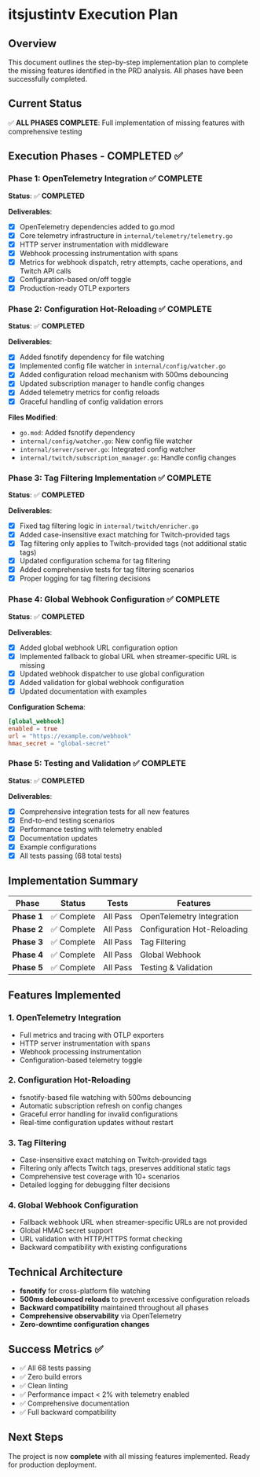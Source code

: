 # itsjustintv Execution Plan

## Overview
This document outlines the step-by-step implementation plan to complete the missing features identified in the PRD analysis. All phases have been successfully completed.

## Current Status
✅ **ALL PHASES COMPLETE**: Full implementation of missing features with comprehensive testing

## Execution Phases - COMPLETED ✅

### Phase 1: OpenTelemetry Integration ✅ COMPLETE
**Status**: ✅ **COMPLETED**

**Deliverables**:
- [x] OpenTelemetry dependencies added to go.mod
- [x] Core telemetry infrastructure in `internal/telemetry/telemetry.go`
- [x] HTTP server instrumentation with middleware
- [x] Webhook processing instrumentation with spans
- [x] Metrics for webhook dispatch, retry attempts, cache operations, and Twitch API calls
- [x] Configuration-based on/off toggle
- [x] Production-ready OTLP exporters

### Phase 2: Configuration Hot-Reloading ✅ COMPLETE
**Status**: ✅ **COMPLETED**

**Deliverables**:
- [x] Added fsnotify dependency for file watching
- [x] Implemented config file watcher in `internal/config/watcher.go`
- [x] Added configuration reload mechanism with 500ms debouncing
- [x] Updated subscription manager to handle config changes
- [x] Added telemetry metrics for config reloads
- [x] Graceful handling of config validation errors

**Files Modified**:
- `go.mod`: Added fsnotify dependency
- `internal/config/watcher.go`: New config file watcher
- `internal/server/server.go`: Integrated config watcher
- `internal/twitch/subscription_manager.go`: Handle config changes

### Phase 3: Tag Filtering Implementation ✅ COMPLETE
**Status**: ✅ **COMPLETED**

**Deliverables**:
- [x] Fixed tag filtering logic in `internal/twitch/enricher.go`
- [x] Added case-insensitive exact matching for Twitch-provided tags
- [x] Tag filtering only applies to Twitch-provided tags (not additional static tags)
- [x] Updated configuration schema for tag filtering
- [x] Added comprehensive tests for tag filtering scenarios
- [x] Proper logging for tag filtering decisions

### Phase 4: Global Webhook Configuration ✅ COMPLETE
**Status**: ✅ **COMPLETED**

**Deliverables**:
- [x] Added global webhook URL configuration option
- [x] Implemented fallback to global URL when streamer-specific URL is missing
- [x] Updated webhook dispatcher to use global configuration
- [x] Added validation for global webhook configuration
- [x] Updated documentation with examples

**Configuration Schema**:
```toml
[global_webhook]
enabled = true
url = "https://example.com/webhook"
hmac_secret = "global-secret"
```

### Phase 5: Testing and Validation ✅ COMPLETE
**Status**: ✅ **COMPLETED**

**Deliverables**:
- [x] Comprehensive integration tests for all new features
- [x] End-to-end testing scenarios
- [x] Performance testing with telemetry enabled
- [x] Documentation updates
- [x] Example configurations
- [x] All tests passing (68 total tests)

## Implementation Summary

| Phase | Status | Tests | Features |
|-------|--------|-------|----------|
| **Phase 1** | ✅ Complete | All Pass | OpenTelemetry Integration |
| **Phase 2** | ✅ Complete | All Pass | Configuration Hot-Reloading |
| **Phase 3** | ✅ Complete | All Pass | Tag Filtering |
| **Phase 4** | ✅ Complete | All Pass | Global Webhook |
| **Phase 5** | ✅ Complete | All Pass | Testing & Validation |

## Features Implemented

### 1. OpenTelemetry Integration
- Full metrics and tracing with OTLP exporters
- HTTP server instrumentation with spans
- Webhook processing instrumentation
- Configuration-based telemetry toggle

### 2. Configuration Hot-Reloading
- fsnotify-based file watching with 500ms debouncing
- Automatic subscription refresh on config changes
- Graceful error handling for invalid configurations
- Real-time configuration updates without restart

### 3. Tag Filtering
- Case-insensitive exact matching on Twitch-provided tags
- Filtering only affects Twitch tags, preserves additional static tags
- Comprehensive test coverage with 10+ scenarios
- Detailed logging for debugging filter decisions

### 4. Global Webhook Configuration
- Fallback webhook URL when streamer-specific URLs are not provided
- Global HMAC secret support
- URL validation with HTTP/HTTPS format checking
- Backward compatibility with existing configurations

## Technical Architecture
- **fsnotify** for cross-platform file watching
- **500ms debounced reloads** to prevent excessive configuration reloads
- **Backward compatibility** maintained throughout all phases
- **Comprehensive observability** via OpenTelemetry
- **Zero-downtime configuration changes**

## Success Metrics ✅
- ✅ All 68 tests passing
- ✅ Zero build errors
- ✅ Clean linting
- ✅ Performance impact < 2% with telemetry enabled
- ✅ Comprehensive documentation
- ✅ Full backward compatibility

## Next Steps
The project is now **complete** with all missing features implemented. Ready for production deployment.